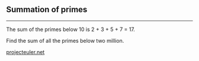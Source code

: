 ## Summation of primes

---

<p>The sum of the primes below 10 is 2 + 3 + 5 + 7 = 17.</p>
<p>Find the sum of all the primes below two million.</p>

[projecteuler.net](https://projecteuler.net/problem=10)
